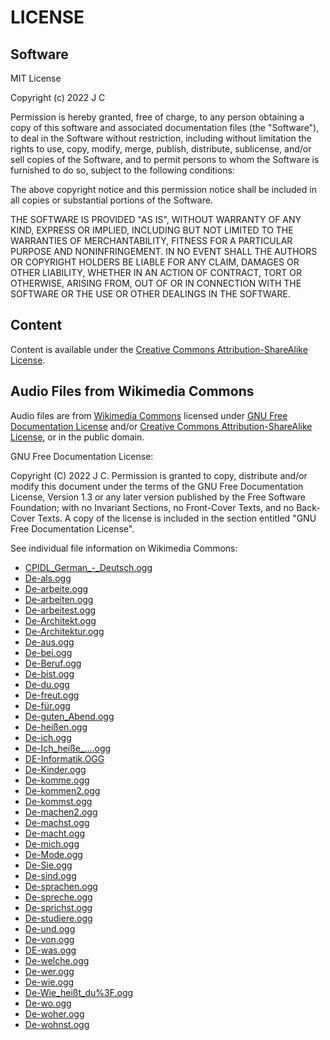 # LICENSE

## Software

MIT License

Copyright (c) 2022 J C

Permission is hereby granted, free of charge, to any person obtaining a copy
of this software and associated documentation files (the "Software"), to deal
in the Software without restriction, including without limitation the rights
to use, copy, modify, merge, publish, distribute, sublicense, and/or sell
copies of the Software, and to permit persons to whom the Software is
furnished to do so, subject to the following conditions:

The above copyright notice and this permission notice shall be included in all
copies or substantial portions of the Software.

THE SOFTWARE IS PROVIDED "AS IS", WITHOUT WARRANTY OF ANY KIND, EXPRESS OR
IMPLIED, INCLUDING BUT NOT LIMITED TO THE WARRANTIES OF MERCHANTABILITY,
FITNESS FOR A PARTICULAR PURPOSE AND NONINFRINGEMENT. IN NO EVENT SHALL THE
AUTHORS OR COPYRIGHT HOLDERS BE LIABLE FOR ANY CLAIM, DAMAGES OR OTHER
LIABILITY, WHETHER IN AN ACTION OF CONTRACT, TORT OR OTHERWISE, ARISING FROM,
OUT OF OR IN CONNECTION WITH THE SOFTWARE OR THE USE OR OTHER DEALINGS IN THE
SOFTWARE.

## Content

Content is available under the <a href='https://creativecommons.org/licenses/by-sa/3.0/'>Creative Commons Attribution-ShareAlike License</a>.

## Audio Files from Wikimedia Commons

Audio files are from <a href='https://commons.wikimedia.org/wiki/Main_Page'>Wikimedia Commons</a> licensed under <a href='https://www.gnu.org/licenses/fdl-1.3.html'>GNU Free Documentation License</a> and/or <a href='https://creativecommons.org/licenses/by-sa/3.0/'> Creative Commons Attribution-ShareAlike License</a>, or in the public domain.

GNU Free Documentation License:

Copyright (C)  2022 J C.
Permission is granted to copy, distribute and/or modify this document
under the terms of the GNU Free Documentation License, Version 1.3
or any later version published by the Free Software Foundation;
with no Invariant Sections, no Front-Cover Texts, and no Back-Cover Texts.
A copy of the license is included in the section entitled "GNU
Free Documentation License".

See individual file information on Wikimedia Commons:

- [CPIDL_German_-_Deutsch.ogg](https://commons.wikimedia.org/wiki/File:CPIDL_German_-_Deutsch.ogg)
- [De-als.ogg](https://commons.wikimedia.org/wiki/File:De-als.ogg)
- [De-arbeite.ogg](https://commons.wikimedia.org/wiki/File:De-arbeite.ogg)
- [De-arbeiten.ogg](https://commons.wikimedia.org/wiki/File:De-arbeiten.ogg)
- [De-arbeitest.ogg](https://commons.wikimedia.org/wiki/File:De-arbeitest.ogg)
- [De-Architekt.ogg](https://commons.wikimedia.org/wiki/File:De-Architekt.ogg)
- [De-Architektur.ogg](https://commons.wikimedia.org/wiki/File:De-Architektur.ogg)
- [De-aus.ogg](https://commons.wikimedia.org/wiki/File:De-aus.ogg)        
- [De-bei.ogg](https://commons.wikimedia.org/wiki/File:De-bei.ogg)        
- [De-Beruf.ogg](https://commons.wikimedia.org/wiki/File:De-Beruf.ogg)    
- [De-bist.ogg](https://commons.wikimedia.org/wiki/File:De-bist.ogg)      
- [De-du.ogg](https://commons.wikimedia.org/wiki/File:De-du.ogg)
- [De-freut.ogg](https://commons.wikimedia.org/wiki/File:De-freut.ogg)    
- [De-für.ogg](https://commons.wikimedia.org/wiki/File:De-für.ogg)        
- [De-guten_Abend.ogg](https://commons.wikimedia.org/wiki/File:De-guten_Abend.ogg)
- [De-heißen.ogg](https://commons.wikimedia.org/wiki/File:De-heißen.ogg)  
- [De-ich.ogg](https://commons.wikimedia.org/wiki/File:De-ich.ogg)        
- [De-Ich_heiße_....ogg](https://commons.wikimedia.org/wiki/File:De-Ich_heiße_....ogg)
- [DE-Informatik.OGG](https://commons.wikimedia.org/wiki/File:DE-Informatik.OGG)
- [De-Kinder.ogg](https://commons.wikimedia.org/wiki/File:De-Kinder.ogg)  
- [De-komme.ogg](https://commons.wikimedia.org/wiki/File:De-komme.ogg)    
- [De-kommen2.ogg](https://commons.wikimedia.org/wiki/File:De-kommen2.ogg)
- [De-kommst.ogg](https://commons.wikimedia.org/wiki/File:De-kommst.ogg)  
- [De-machen2.ogg](https://commons.wikimedia.org/wiki/File:De-machen2.ogg)
- [De-machst.ogg](https://commons.wikimedia.org/wiki/File:De-machst.ogg)  
- [De-macht.ogg](https://commons.wikimedia.org/wiki/File:De-macht.ogg)    
- [De-mich.ogg](https://commons.wikimedia.org/wiki/File:De-mich.ogg)      
- [De-Mode.ogg](https://commons.wikimedia.org/wiki/File:De-Mode.ogg)      
- [De-Sie.ogg](https://commons.wikimedia.org/wiki/File:De-Sie.ogg)        
- [De-sind.ogg](https://commons.wikimedia.org/wiki/File:De-sind.ogg)      
- [De-sprachen.ogg](https://commons.wikimedia.org/wiki/File:De-sprachen.ogg)
- [De-spreche.ogg](https://commons.wikimedia.org/wiki/File:De-spreche.ogg)
- [De-sprichst.ogg](https://commons.wikimedia.org/wiki/File:De-sprichst.ogg)
- [De-studiere.ogg](https://commons.wikimedia.org/wiki/File:De-studiere.ogg)
- [De-und.ogg](https://commons.wikimedia.org/wiki/File:De-und.ogg)        
- [De-von.ogg](https://commons.wikimedia.org/wiki/File:De-von.ogg)        
- [DE-was.ogg](https://commons.wikimedia.org/wiki/File:DE-was.ogg)        
- [De-welche.ogg](https://commons.wikimedia.org/wiki/File:De-welche.ogg)  
- [De-wer.ogg](https://commons.wikimedia.org/wiki/File:De-wer.ogg)        
- [De-wie.ogg](https://commons.wikimedia.org/wiki/File:De-wie.ogg)        
- [De-Wie_heißt_du%3F.ogg](https://commons.wikimedia.org/wiki/File:De-Wie_heißt_du%3F.ogg)
- [De-wo.ogg](https://commons.wikimedia.org/wiki/File:De-wo.ogg)
- [De-woher.ogg](https://commons.wikimedia.org/wiki/File:De-woher.ogg)    
- [De-wohnst.ogg](https://commons.wikimedia.org/wiki/File:De-wohnst.ogg)
